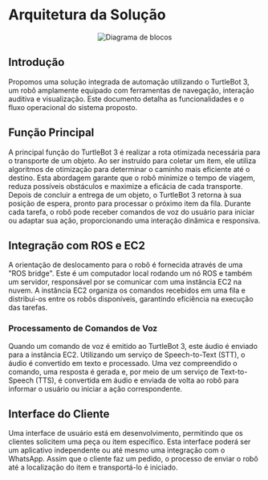 # Arquitetura da Solução

<p align="center">
      <img src={require('@site/static/img/diagrama-de-blocos-v1.png').default} alt="Diagrama de blocos" />
</p>

## Introdução

Propomos uma solução integrada de automação utilizando o TurtleBot 3, um robô amplamente equipado com ferramentas de navegação, interação auditiva e visualização. Este documento detalha as funcionalidades e o fluxo operacional do sistema proposto.

## Função Principal

A principal função do TurtleBot 3 é realizar a rota otimizada necessária para o transporte de um objeto. Ao ser instruído para coletar um item, ele utiliza algoritmos de otimização para determinar o caminho mais eficiente até o destino. Esta abordagem garante que o robô minimize o tempo de viagem, reduza possíveis obstáculos e maximize a eficácia de cada transporte. Depois de concluir a entrega de um objeto, o TurtleBot 3 retorna à sua posição de espera, pronto para processar o próximo item da fila. Durante cada tarefa, o robô pode receber comandos de voz do usuário para iniciar ou adaptar sua ação, proporcionando uma interação dinâmica e responsiva.

## Integração com ROS e EC2

A orientação de deslocamento para o robô é fornecida através de uma "ROS bridge". Este é um computador local rodando um nó ROS e também um servidor, responsável por se comunicar com uma instância EC2 na nuvem. A instância EC2 organiza os comandos recebidos em uma fila e distribui-os entre os robôs disponíveis, garantindo eficiência na execução das tarefas.

### Processamento de Comandos de Voz

Quando um comando de voz é emitido ao TurtleBot 3, este áudio é enviado para a instância EC2. Utilizando um serviço de Speech-to-Text (STT), o áudio é convertido em texto e processado. Uma vez compreendido o comando, uma resposta é gerada e, por meio de um serviço de Text-to-Speech (TTS), é convertida em áudio e enviada de volta ao robô para informar o usuário ou iniciar a ação correspondente.

## Interface do Cliente

Uma interface de usuário está em desenvolvimento, permitindo que os clientes solicitem uma peça ou item específico. Esta interface poderá ser um aplicativo independente ou até mesmo uma integração com o WhatsApp. Assim que o cliente faz um pedido, o processo de enviar o robô até a localização do item e transportá-lo é iniciado.
